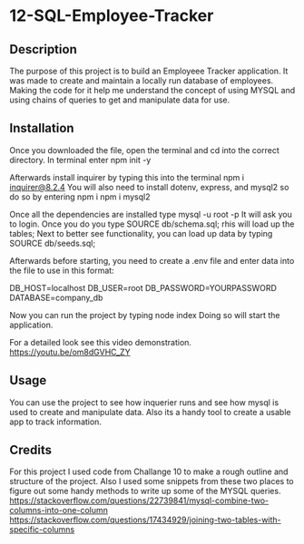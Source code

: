 # 12-SQL-Employee-Tracker

## Description
The purpose of this project is to build an Employeee Tracker application. It was made to create and maintain a locally run database of employees. Making the code for it help me understand the concept of using MYSQL and using chains of queries to get and manipulate data for use.

## Installation
Once you downloaded the file, open the terminal and cd into the correct directory.
In terminal enter 
npm init -y

Afterwards install inquirer by typing this into the terminal
npm i inquirer@8.2.4
You will also need to install dotenv, express, and mysql2 so do so by entering
npm i
npm i mysql2

Once all the dependencies are installed type mysql -u root -p
It will ask you to login. Once you do you type
SOURCE db/schema.sql;
rhis will load up the tables;
Next to better see functionality, you can load up data by typing
SOURCE db/seeds.sql;

Afterwards before starting, you need to create a .env file and enter data into the file to use in this format:

DB_HOST=localhost
DB_USER=root
DB_PASSWORD=YOURPASSWORD
DATABASE=company_db

Now you can run the project by typing
node index
Doing so will start the application.


For a detailed look see this video demonstration.
https://youtu.be/om8dGVHC_ZY


## Usage
You can use the project to see how inquerier runs and see how mysql is used to create and manipulate data. Also its a handy tool to create a usable app to track information.


## Credits
For this project I used code from Challange 10 to make a rough outline and structure of the project. Also I used some snippets from these two places to figure out some handy methods to write up some of the MYSQL queries.
https://stackoverflow.com/questions/22739841/mysql-combine-two-columns-into-one-column
https://stackoverflow.com/questions/17434929/joining-two-tables-with-specific-columns
